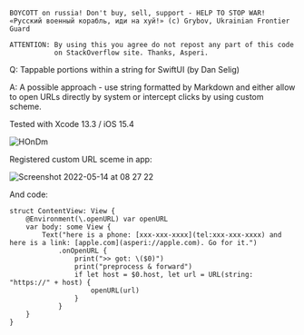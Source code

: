 ```
BOYCOTT on russia! Don't buy, sell, support - HELP TO STOP WAR!
«Русский военный корабль, иди на хуй!» (c) Grybov, Ukrainian Frontier Guard

ATTENTION: By using this you agree do not repost any part of this code
           on StackOverflow site. Thanks, Asperi.
```

Q: Tappable portions within a string for SwiftUI (by Dan Selig)

A: A possible approach - use string formatted by Markdown and either allow to open URLs directly by system or intercept clicks by using custom scheme.

Tested with Xcode 13.3 / iOS 15.4

![HOnDm](https://user-images.githubusercontent.com/62171579/168412041-e0894604-0f90-4ce6-bad9-3b003d563f7d.png)

Registered custom URL sceme in app:

![Screenshot 2022-05-14 at 08 27 22](https://user-images.githubusercontent.com/62171579/168412058-bf31e3ac-10ce-4610-bd25-ba079db7d634.png)

And code:

```
struct ContentView: View {
	@Environment(\.openURL) var openURL
	var body: some View {
		Text("here is a phone: [xxx-xxx-xxxx](tel:xxx-xxx-xxxx) and here is a link: [apple.com](asperi://apple.com). Go for it.")
			.onOpenURL {
				print(">> got: \($0)")
				print("preprocess & forward")
				if let host = $0.host, let url = URL(string: "https://" + host) {
					openURL(url)
				}
			}
	}
}
```
